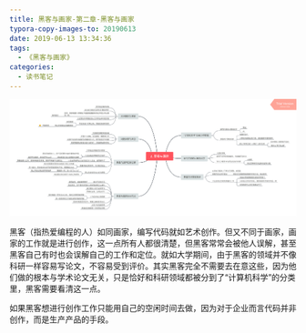 ```yaml
---
title: 黑客与画家-第二章-黑客与画家
typora-copy-images-to: 20190613
date: 2019-06-13 13:34:36
tags:
  - 《黑客与画家》
categories:
  - 读书笔记
---
```


![2](20190613/2.png)

黑客（指热爱编程的人）如同画家，编写代码就如艺术创作。但又不同于画家，画家的工作就是进行创作，这一点所有人都很清楚，但黑客常常会被他人误解，甚至黑客自己有时也会误解自己的工作和定位。就如大学期间，由于黑客的领域并不像科研一样容易写论文，不容易受到评价。其实黑客完全不需要去在意这些，因为他们做的根本与学术论文无关，只是恰好和科研领域都被分到了“计算机科学”的分类里，黑客需要看清这一点。

如果黑客想进行创作工作只能用自己的空闲时间去做，因为对于企业而言代码并非创作，而是生产产品的手段。



